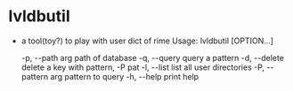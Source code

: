 # lvldbutil 

- a tool(toy?) to play with user dict of rime
Usage:
  lvldbutil [OPTION...]

  -p, --path arg     path of database
  -q, --query        query a pattern
  -d, --delete       delete a key with pattern, -P pat
  -l, --list         list all user directories
  -P, --pattern arg  pattern to query
  -h, --help         print help
